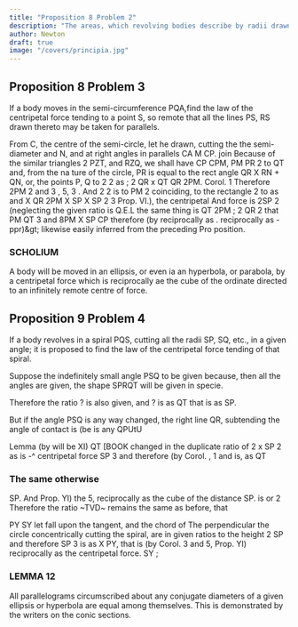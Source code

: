 ```yaml
---
title: "Proposition 8 Problem 2"
description: "The areas, which revolving bodies describe by radii drawn to an immovable centre of force do lie in the same immovable planes, and are proportional to the times in which they are described"
author: Newton
draft: true
image: "/covers/principia.jpg"
---
```



## Proposition 8 Problem 3

If a body moves in the semi-circumference PQA,find the law of the centripetal force tending to a point S, so remote that all the lines PS, RS drawn thereto may be taken for parallels.


From C, the centre of the semi-circle, let
he drawn, cutting the the semi-diameter
and N, and at right angles in parallels 
CA
M
CP.
join
Because of the similar triangles
2
PZT, and RZQ, we shall have CP
CPM,
PM
PR 2 to QT and, from the na
ture of the circle, PR is equal to the rect
angle QR X RN + QN, or, the points P, Q
to
2
2
as
;
2
QR x
QT
QR 2PM.
Corol. 1
Therefore
2PM
2
and
3
,
5,
3
.
And
2
2
is
to
PM
2
coinciding, to the rectangle
2
to
as
and
X
QR
2PM X SP
X SP 2
3
Prop.
VI.),
the
centripetal
And
force
is
2SP 2
(neglecting the given ratio
is
Q.E.L
the same thing
is
QT
2PM
;
2
QR
2
that
PM
QT
3
and
8PM X SP
CP
therefore (by
reciprocally
as
.
reciprocally as
-ppr)&amp;gt;
likewise easily inferred from the preceding Pro
position.

### SCHOLIUM

A body will be moved in an ellipsis, or even ia
an hyperbola, or parabola, by a centripetal force which is reciprocally ae
the cube of the ordinate directed to an infinitely remote centre of force.


## Proposition 9 Problem 4

If a body revolves in a spiral PQS, cutting all the radii SP, SQ, etc., in a given angle; it is proposed to find the law of the centripetal force tending of that spiral.

Suppose the indefinitely small angle PSQ to be given because, then all the angles are given, the shape SPRQT will be given in specie.

Therefore the ratio ? is also given, and ? is as QT that is as SP. 

But if the angle PSQ is any way changed, the right line QR, subtending the angle of contact is (be
is
any
QPUtU

Lemma
(by
will be
XI)
QT
[BOOK
changed in the duplicate ratio of
2
x SP 2
as
is
-^
centripetal force
SP 3
and therefore (by Corol.
,
1
and
is,
as
QT

### The same otherwise 
SP. And
Prop. YI) the
5,
reciprocally as the cube of the distance SP.
is
or
2
Therefore the ratio ~TVD~ remains the same as before, that

PY
SY
let fall upon the tangent, and the chord
of
The perpendicular
the circle concentrically cutting the spiral, are in given ratios to the height
2
SP and therefore SP 3 is as
X PY, that is (by Corol. 3 and 5, Prop.
YI) reciprocally as the centripetal force.
SY
;

### LEMMA 12

All parallelograms circumscribed about any conjugate diameters of a
given ellipsis or hyperbola are equal among themselves.
This
is
demonstrated by the writers on the conic sections.

